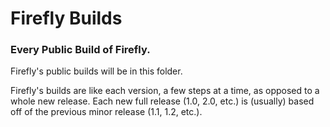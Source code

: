 # Firefly Builds
### Every Public Build of Firefly. 
Firefly's public builds will be in this folder.

Firefly's builds are like each version, a few steps at a time, as opposed to a whole new release. Each new full release (1.0, 2.0, etc.) is (usually) based off of the previous minor release (1.1, 1.2, etc.).
